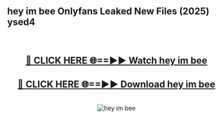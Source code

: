 <h2>hey im bee Onlyfans Leaked New Files (2025) ysed4</h2>
<br>
<div align="center">
<h2><a href="https://mediafiles.top/hey_im_bee&ref=git" rel="nofollow">🔴 CLICK HERE 🌐==►► Watch hey im bee</a></h2>
<h2><a href="https://mediafiles.top/hey_im_bee&ref=git" rel="nofollow">🔴 CLICK HERE 🌐==►► Download hey im bee</a></h2>
<br>
<a href="https://mediafiles.top/hey_im_bee&ref=git" rel="nofollow" data-target="animated-image.originalLink"><img src="https://i.ibb.co.com/xMMVF88/686577567.gif" alt="hey im bee" style="max-width: 100%; display: inline-block;" data-target="animated-image.originalImage"></a>
</div>
<br>
<br>